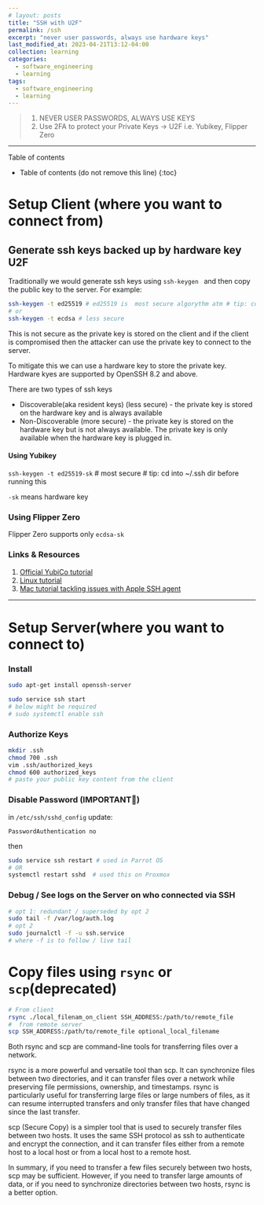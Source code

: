 ```yaml
---
# layout: posts
title: "SSH with U2F"
permalink: /ssh
excerpt: "never user passwords, always use hardware keys"
last_modified_at: 2023-04-21T13:12-04:00
collection: learning
categories:
  - software_engineering
  - learning
tags:
  - software_engineering
  - learning
---
```



> 1. NEVER USER PASSWORDS, ALWAYS USE KEYS
> 2. Use 2FA to protect your Private Keys -> U2F i.e. Yubikey, Flipper Zero

---
Table of contents 
* Table of contents (do not remove this line)
{:toc}

# Setup Client (where you want to connect from)
## Generate ssh keys backed up by hardware key U2F

Traditionally we would generate ssh keys using `ssh-keygen ` and then copy the public key to the server. For example:
```sh
ssh-keygen -t ed25519 # ed25519 is  most secure algorythm atm # tip: cd into ~/.ssh dir before running this
# or
ssh-keygen -t ecdsa # less secure
```
This is not secure as the private key is stored on the client and if the client is compromised then the attacker can use the private key to connect to the server.

To mitigate this we can use a hardware key to store the private key. Hardware kyes are supported by OpenSSH 8.2 and above.

There are two types of ssh keys 
- Discoverable(aka resident keys) (less secure) - the private key is stored on the hardware key and is always available
- Non-Discoverable (more secure) - the private key is stored on the hardware key but is not always available. The private key is only available when the hardware key is plugged in.

#### Using Yubikey 
`ssh-keygen -t ed25519-sk` # most secure # tip: cd into ~/.ssh dir before running this

`-sk` means hardware key
### Using Flipper Zero

Flipper Zero supports only `ecdsa-sk`

### Links & Resources
1. [Official YubiCo tutorial](https://developers.yubico.com/SSH/Securing_SSH_with_FIDO2.html)
1. [Linux tutorial](https://forums.lawrencesystems.com/t/ssh-with-yubikey-fido-u2f-authentication/13024)
1. [Mac tutorial tackling issues with Apple SSH agent](https://aditsachde.com/posts/yubikey-ssh/)

---

# Setup Server(where you want to connect to)

### Install

```bash
sudo apt-get install openssh-server
```

```bash
sudo service ssh start
# below might be required
# sudo systemctl enable ssh
```

### Authorize Keys

```bash
mkdir .ssh
chmod 700 .ssh
vim .ssh/authorized_keys
chmod 600 authorized_keys
# paste your public key content from the client
```

### Disable Password (IMPORTANT🚨)

in `/etc/ssh/sshd_config` update:

```vim
PasswordAuthentication no
```
then
```bash
sudo service ssh restart # used in Parrot OS
# OR
systemctl restart sshd  # used this on Proxmox
```

### Debug / See logs on the Server on who connected via SSH

```bash
# opt 1: redundant / superseded by opt 2
sudo tail -f /var/log/auth.log
# opt 2
sudo journalctl -f -u ssh.service
# where -f is to follow / live tail
```

# Copy files using `rsync` or `scp`(deprecated)

```sh
# From client
rsync ./local_filenam_on_client SSH_ADDRESS:/path/to/remote_file
#  from remote server
scp SSH_ADDRESS:/path/to/remote_file optional_local_filename
```
Both rsync and scp are command-line tools for transferring files over a network.

rsync is a more powerful and versatile tool than scp. It can synchronize files between two directories, and it can transfer files over a network while preserving file permissions, ownership, and timestamps. rsync is particularly useful for transferring large files or large numbers of files, as it can resume interrupted transfers and only transfer files that have changed since the last transfer.

scp (Secure Copy) is a simpler tool that is used to securely transfer files between two hosts. It uses the same SSH protocol as ssh to authenticate and encrypt the connection, and it can transfer files either from a remote host to a local host or from a local host to a remote host.

In summary, if you need to transfer a few files securely between two hosts, scp may be sufficient. However, if you need to transfer large amounts of data, or if you need to synchronize directories between two hosts, rsync is a better option.
